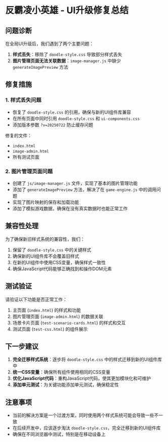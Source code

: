 # 反霸凌小英雄 - UI升级修复总结

## 问题诊断

在全局UI升级后，我们遇到了两个主要问题：

1. **样式丢失**：移除了 `doodle-style.css` 导致部分样式丢失
2. **图片管理页面无法关联数据**：`image-manager.js` 中缺少 `generateImagePreview` 方法

## 修复措施

### 1. 样式丢失问题

- 恢复了 `doodle-style.css` 的引用，确保与新的UI组件库兼容
- 在所有页面中同时引用 `doodle-style.css` 和 `ui-components.css`
- 添加版本参数 `?v=20250722` 防止缓存问题

修复的文件：
- `index.html`
- `image-admin.html`
- 所有测试页面

### 2. 图片管理页面问题

- 创建了 `js/image-manager.js` 文件，实现了基本的图片管理功能
- 添加了 `generateImagePreview` 方法，解决了在 `game-engine.js` 中的调用问题
- 实现了图片映射的保存和加载功能
- 添加了模拟游戏数据，确保在没有真实数据时也能正常工作

## 兼容性处理

为了确保新旧样式系统的兼容性，我们：

1. 保留了 `doodle-style.css` 中的关键样式
2. 确保新的UI组件库不会覆盖旧样式
3. 在新的UI组件中使用CSS变量，确保样式一致性
4. 确保JavaScript代码能够正确找到和操作DOM元素

## 测试验证

请验证以下功能是否正常工作：

1. 主页面 (`index.html`) 的样式和功能
2. 图片管理页面 (`image-admin.html`) 的数据关联
3. 场景卡片页面 (`test-scenario-cards.html`) 的样式和交互
4. 测试页面 (`test-css.html`) 的组件展示

## 下一步建议

1. **完全迁移样式系统**：逐步将 `doodle-style.css` 中的样式迁移到新的UI组件库中
2. **统一CSS变量**：确保所有组件使用相同的CSS变量
3. **优化JavaScript代码**：重构JavaScript代码，使其更加模块化和可维护
4. **添加单元测试**：为关键功能添加单元测试，确保稳定性

## 注意事项

- 当前的解决方案是一个过渡方案，同时使用两个样式系统可能会导致一些不一致
- 在后续开发中，应该逐步淘汰 `doodle-style.css`，完全迁移到新的UI组件库
- 确保在不同浏览器中测试，特别是在移动设备上